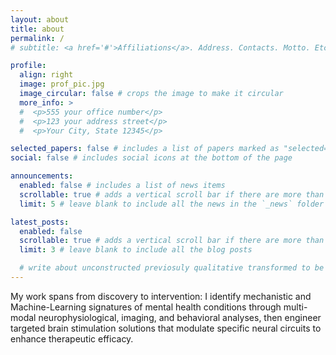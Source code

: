 ```yaml
---
layout: about
title: about
permalink: /
# subtitle: <a href='#'>Affiliations</a>. Address. Contacts. Motto. Etc.

profile:
  align: right
  image: prof_pic.jpg
  image_circular: false # crops the image to make it circular
  more_info: >
  #  <p>555 your office number</p>
  #  <p>123 your address street</p>
  #  <p>Your City, State 12345</p>

selected_papers: false # includes a list of papers marked as "selected={true}"
social: false # includes social icons at the bottom of the page

announcements:
  enabled: false # includes a list of news items
  scrollable: true # adds a vertical scroll bar if there are more than 3 news items
  limit: 5 # leave blank to include all the news in the `_news` folder

latest_posts:
  enabled: false
  scrollable: true # adds a vertical scroll bar if there are more than 3 new posts items
  limit: 3 # leave blank to include all the blog posts

  # write about unconstructed previosuly qualitative transformed to be quantitative behavioral measurments such as FAU, voice, NLP, locomation/wearable that are relevant for psychiatry and can be used as the next generation of diagnostic nad treatment selecetion markers in psychiatry.
---
```


My work spans from discovery to intervention: I identify mechanistic and Machine-Learning signatures of mental health conditions through multi-modal neurophysiological, imaging, and behavioral analyses, then engineer targeted brain stimulation solutions that modulate specific neural circuits to enhance therapeutic efficacy.

